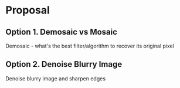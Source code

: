 # Proposal 

## Option 1. Demosaic vs Mosaic

Demosaic - what's the best filter/algorithm to recover its original pixel

## Option 2. Denoise Blurry Image

Denoise blurry image and sharpen edges
